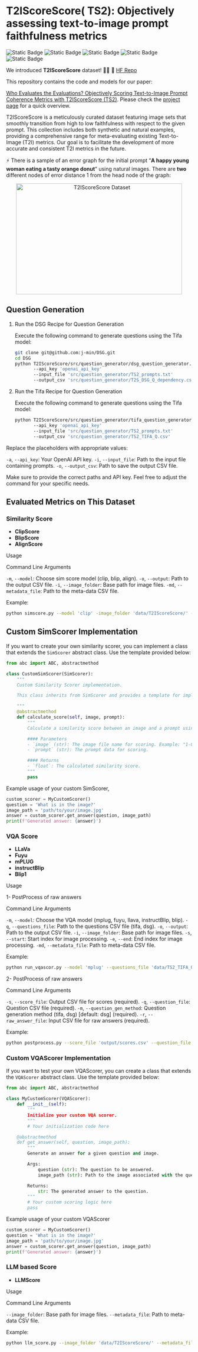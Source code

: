 

# T2IScoreScore( TS2): Objectively assessing text-to-image prompt faithfulness metrics

![Static Badge](https://img.shields.io/badge/GenerativeAI-%20%23996600)
![Static Badge](https://img.shields.io/badge/T2IScoreScore-%20%23006699)
![Static Badge](https://img.shields.io/badge/Text2Image-%20%20%23808080?logoColor=black%20)
![Static Badge](https://img.shields.io/badge/TS2-%20%235c8a8a)
![Static Badge](https://img.shields.io/badge/Metametrics-%20%237a7a52?logoColor=black%20)




We introduced **T2IScoreScore** dataset! 📸✨  🤗 [HF Repo](https://huggingface.co/datasets/saxon/T2IScoreScore)

This repository contains the code and models for our paper:

[Who Evaluates the Evaluations? Objectively Scoring Text-to-Image Prompt Coherence Metrics with T2IScoreScore (TS2)](https://arxiv.org/abs/2404.04251).
Please check the [project page](https://t2iscorescore.github.io/) for a quick overview.

T2IScoreScore is a meticulously curated dataset featuring image sets that smoothly transition from high to low faithfulness with respect to the given prompt. This collection includes both synthetic and natural examples, providing a comprehensive range for meta-evaluating existing Text-to-Image (T2I) metrics. Our goal is to facilitate the development of more accurate and consistent T2I metrics in the future.

⚡ There is a sample of an error graph for the initial prompt “**A
happy young woman eating a tasty orange donut**” using natural
images.
 There are **two** different nodes of error distance 1 from the
head node of the graph:

<div style="text-align:center;">
    <img src='figures/Sample.png' alt="T2IScoreScore Dataset" style="display: inline-block; width: 450px; height: 300px;"/>
</div>

## Question Generation

1. Run the DSG Recipe for Question Generation

    Execute the following command to generate questions using the Tifa model:

    ```bash
    git clone git@github.com:j-min/DSG.git
    cd DSG
    python T2IScoreScore/src/question_generator/dsg_question_generator.py
           --api_key 'openai_api_key'
           --input_file 'src/question_generator/TS2_prompts.txt'
           --output_csv 'src/question_generator/T2S_DSG_Q_dependency.csv'
    ```

2. Run the Tifa Recipe for Question Generation

    Execute the following command to generate questions using the Tifa model:

    ```bash
    python T2IScoreScore/src/question_generator/tifa_question_generator.py
           --api_key 'openai_api_key'
           --input_file 'src/question_generator/TS2_prompts.txt'
           --output_csv 'src/question_generator/TS2_TIFA_Q.csv'
    ```

Replace the placeholders with appropriate values:

 `-a`, `--api_key`: Your OpenAI API key.
 `-i`, `--input_file`: Path to the input file containing prompts.
 `-o`, `--output_csv`: Path to save the output CSV file.

Make sure to provide the correct paths and API key. Feel free to adjust the command for your specific needs.

## Evaluated Metrics on This Dataset

### Similarity Score

- **ClipScore**
- **BlipScore**
- **AlignScore**

Usage

Command Line Arguments

  `-m`, `--model`: Choose sim score model (clip, blip, align).
  `-o`, `--output`: Path to the output CSV file.
  `-i`, `--image_folder`: Base path for image files.
  `-md`, `--metadata_file`: Path to the meta-data CSV file.

Example:

 ```bash
python simscore.py --model 'clip' -image_folder 'data/T2IScoreScore/' -md 'data/metadata.csv' -o 'output/clipscore.csv'
```

## Custom SimScorer Implementation

If you want to create your own similarity scorer, you can implement a class that extends the `SimScorer` abstract class.
Use the template provided below:

```python
from abc import ABC, abstractmethod

class CustomSimScorer(SimScorer):
    """
    Custom Similarity Scorer implementation.

    This class inherits from SimScorer and provides a template for implementing a custom similarity scoring method.

    """
    @abstractmethod
    def calculate_score(self, image, prompt):
        """
        Calculate a similarity score between an image and a prompt using the custom scoring method.

        #### Parameters
        - `image` (str): The image file name for scoring. Example: "1-0.jpg".
        - `prompt` (str): The prompt data for scoring.

        #### Returns
        - `float`: The calculated similarity score.
        """
        pass
```

Example usage of your custom SimScorer,

```python
custom_scorer = MyCustomScorer()
question = 'What is in the image?'
image_path = 'path/to/your/image.jpg'
answer = custom_scorer.get_answer(question, image_path)
print(f'Generated answer: {answer}')
```

### VQA Score

- **LLaVa**
- **Fuyu**
- **mPLUG**
- **instructBlip**
- **Blip1**

Usage

1- PostProcess of raw answers

Command Line Arguments

‍‍`-m`, `--model`: Choose the VQA model (mplug, fuyu, llava, instructBlip, blip).
`-q`, `--questions_file`: Path to the questions CSV file (tifa, dsg).
`-o`, `--output`: Path to the output CSV file.
`-i`, `--image_folder`: Base path for image files.
`-s`, `--start`: Start index for image processing.
`-e`, `--end`: End index for image processing.
`-md`, `--metadata_file`: Path to meta-data CSV file.


Example:

```bash
python run_vqascor.py --model 'mplug' --questions_file 'data/TS2_TIFA_Q.csv' --output 'output/mplug_tifa.csv' --image_folder 'data/T2IScoreScore/' --start '0' --end ':' --metadata_file 'data/metadata.csv'
```

2- PostProcess of raw answers

Command Line Arguments

 `-s`, `--score_file`: Output CSV file for scores (required).
 `-q`, `--question_file`: Question CSV file (required).
 `-m`, `--question_gen_method`: Question generation method (tifa, dsg) [default: dsg] (required).
 `-r`, `--raw_answer_file`: Input CSV file for raw answers (required).

Example:

```bash
python postprocess.py --score_file 'output/scores.csv' --question_file 'data/T2S_DSG_Q_dependency.csv' --question_gen_method 'dsg' --raw_answer_file 'output/raw_answers.csv'
```

### Custom VQAScorer Implementation

If you want to test your own VQAScorer, you can create a class that extends the `VQAScorer` abstract class.
Use the template provided below:

```python
from abc import ABC, abstractmethod

class MyCustomScorer(VQAScorer):
    def __init__(self):
        '""
        Initialize your custom VQA scorer.
        """
        # Your initialization code here

    @abstractmethod
    def get_answer(self, question, image_path):
        """
        Generate an answer for a given question and image.

        Args:
            question (str): The question to be answered.
            image_path (str): Path to the image associated with the question.

        Returns:
            str: The generated answer to the question.
        """
        # Your custom scoring logic here
        pass
```

Example usage of your custom VQAScorer

```python
custom_scorer = MyCustomScorer()
question = 'What is in the image?'
image_path = 'path/to/your/image.jpg'
answer = custom_scorer.get_answer(question, image_path)
print(f'Generated answer: {answer}')
```


### LLM based Score

- **LLMScore**

 Usage

 Command Line Arguments

`--image_folder`: Base path for image files.
`--metadata_file`: Path to meta-data CSV file.

Example:

```bash
python llm_score.py --image_folder 'data/T2IScoreScore/' --metadata_file 'data/metadata.csv'
```

